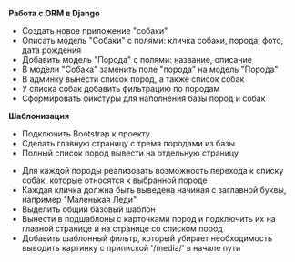 **Работа с ORM в Django**

+ Создать новое приложение "собаки"
+ Описать модель "Собаки" с полями: кличка собаки, порода, фото, дата рождения
+ Добавить модель "Порода" с полями: название, описание
+ В модели "Собака" заменить поле "порода" на модель "Порода"
+ В админку вынести список пород, а также список собак
+ У списка собак добавить фильтрацию по породам
+ Сформировать фикстуры для наполнения базы пород и собак 

**Шаблонизация**

+ Подключить Bootstrap к проекту
+ Сделать главную страницу с тремя породами из базы
+ Полный список пород вывести на отдельную страницу
- Для каждой породы реализовать возможность перехода к списку собак, которые относятся к выбранной породе
- Каждая кличка должна быть выведена начиная с заглавной буквы, например "Маленькая Леди"
- Выделить общий базовый шаблон
- Вынести в подшаблоны с карточками пород и подключить их на главной странице и на странице со списком пород
- Добавить шаблонный фильтр, который убирает необходимость выводить картинку с припиской '/media/' в начале пути

